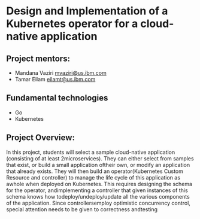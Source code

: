 # Design and Implementation of a Kubernetes operator for a cloud-native application

## Project mentors: 

* Mandana Vaziri ​mvaziri@us.ibm.com​
* Tamar Eilam eilamt@us.ibm.com

## Fundamental technologies 

* Go
* Kubernetes

## Project Overview:

In this project, students will select a sample cloud-native application (consisting of at least 2microservices). They can either select from samples that exist, or build a small application oftheir own, or modify an application that already exists. They will then build an operator(Kubernetes Custom Resource and controller) to manage the life cycle of this application as awhole when deployed on Kubernetes. This requires designing the schema for the operator, andimplementing a controller that given instances of this schema knows how todeploy/undeploy/update all the various components of the application. Since controllersemploy optimistic concurrency control, special attention needs to be given to correctness andtesting
